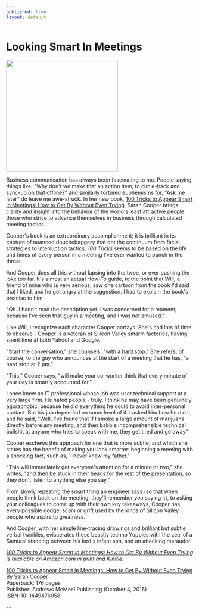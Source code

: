 ```yaml
---
published: true
layout: default
---
```

<h1>Looking Smart In Meetings</h1>
<p><img class="right" width="300px" src="https://nselby.github.io/assets/img/face.png" /></p>


<p>Business communication has always been fascinating to me. People saying things like, "Why don't we make that an action item, to circle-back and sync-up on that offline?" and similarly tortured euphemisms for, "Ask me later" do leave me awe-struck. In her new book, <a href="https://www.amazon.com/dp/1449476058/ref=rdr_ext_tmb?&tag=incontext07-20" target="_blank">100 Tricks to Appear Smart in Meetings: How to Get By Without Even Trying</a>, Sarah Cooper brings clarity and insight into the behavior of the world's least attractive people: those who strive to advance themselves in business through calculated meeting tactics.</p>

<p>Cooper's book is an extraordinary accomplishment; it is brilliant in its capture of nuanced douchebaggery that dot the continuum from facial strategies to interruption tactics. <em>100 Tricks</em> seems to be based on the life and times of every person in a meeting I've ever wanted to punch in the throat.</p>

<p>And Cooper does all this without lapsing into the twee, or ever pushing the joke too far. It's almost an actual How-To guide, to the point that Will, a friend of mine who is very serious, saw one cartoon from the book I'd said that I liked, and he got angry at the suggestion. I had to explain the book's premise to him. </p>

<p>"Oh. I hadn't read the description yet. I was concerned for a moment, because I've seen that guy in a meeting, and I was not amused."</p>

<p>Like Will, I recognize each character Cooper portays. She's had lots of time to observe - Cooper is a veteran of Silicon Valley smarm factories, having spent time at both Yahoo! and Google.</p>

<p>"Start the conversation," she counsels, "with a hard stop." She refers, of course, to the guy who announces at the start of a meeting that he has, "a hard stop at 2 pm."</p>

<p>"This," Cooper says, "will make your co-worker think that every minute of your day is smartly accounted for."</p>

<p>I once knew an IT professional whose job was user technical support at a very large firm. He hated people - truly. I think he may have been genuinely agoraphobic, because he did everything he could to avoid inter-personal contact. But his job depended on some level of it. I asked him how he did it, and he said, "Well, I've found that if I smoke a large amount of marijuana directly before any meeting, and then babble incomprehensible technical bullshit at anyone who tries to speak with me, they get tired and go away."</p>

<p>Cooper eschews this approach for one that is more subtle, and which she states has the benefit of making you look smarter: beginning a meeting with a shocking fact, such as, 'I never knew my father.'</p>

<p>"This will immediately get everyone's attention for a minute or two," she writes, "and then be stuck in their heads for the rest of the presentation, so they don't listen to anything else you say."</p>

<p>From slowly repeating the smart thing an engineer says (so that when people think back on the meeting, they'll remember <em>you</em> saying it), to asking your colleagues to come up with their own key takeaways, Cooper has every possible dodge, scam or grift used by the kinds of Silicon Valley people who aspire to greatness.</p>

<p>And Cooper, with her simple line-tracing drawings and brilliant but subtle verbal twinkles, eviscerates these beastly techno Yuppies with the zeal of a Samurai standing between his lord's infant son, and an attacking marauder.</p>

<p><em><a href="https://www.amazon.com/dp/1449476058/ref=rdr_ext_tmb?&tag=incontext07-20" target="_blank">100 Tricks to Appear Smart in Meetings: How to Get By Without Even Trying</a> is available on Amazon.com in print and Kindle.</em><br /> </p>

<p><a href="https://www.amazon.com/dp/1449476058/ref=rdr_ext_tmb?&tag=incontext07-20" target="_blank">100 Tricks to Appear Smart in Meetings: How to Get By Without Even Trying</a><br />
By <a href="http://thecooperreview.com/" target="_blank">Sarah Cooper</a><br />
Paperback: 176 pages<br />
Publisher: Andrews McMeel Publishing (October 4, 2016)<br />
ISBN-10: 1449476058</p>

<p>--</p>